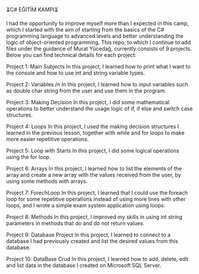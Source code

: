 ⏳C# EĞİTİM KAMPI⏳
                                                 
I had the opportunity to improve myself more than I expected in this camp, which I started with the aim of starting from the basics of the C# programming language to advanced levels and better understanding the logic of object-oriented programming. This repo, to which I continue to add files under the guidance of Murat Yücedağ, currently consists of 9 projects. Below you can find technical details for each project:

Project 1: Main Subjects
In this project, I learned how to print what I want to the console and how to use int and string variable types.

Project 2: Variables /n
In this project, I learned how to input variables such as double char string from the user and use them in the program.

Project 3: Making Decision
In this project, I did some mathematical operations to better understand the usage logic of if, if else and switch case structures.

Project 4: Loops
In this project, I used the making decision structures I learned in the previous lesson, together with while and for loops to make more easier repetitive operations.

Project 5: Loop with Starts
In this project, I did some logical operations using the for loop.

Project 6: Arrays
In this project, I learned how to list the elements of the array and create a new array with the values ​​received from the user, by using some methods with arrays.

Project 7: ForechLoop
In this project, I learned that I could use the foreach loop for some repetitive operations instead of using more lines with other loops, and I wrote a simple exam system application using loops.

Project 8: Methods
In this project, I improved my skills in using int string parameters in methods that do and do not return values.

Project 9: Database Project 
In this project, I learned to connect to a database I had previously created and list the desired values ​​from this database.

Project 10: DataBase Crud
In this project, I learned how to add, delete, edit and list data in the database I created on Microsoft SQL Server.


